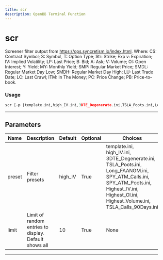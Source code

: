 ```yaml
---
title: scr
description: OpenBB Terminal Function
---
```


# scr

Screener filter output from https://ops.syncretism.io/index.html. Where: CS: Contract Symbol; S: Symbol, T: Option Type; Str: Strike; Exp v: Expiration; IV: Implied Volatility; LP: Last Price; B: Bid; A: Ask; V: Volume; OI: Open Interest; Y: Yield; MY: Monthly Yield; SMP: Regular Market Price; SMDL: Regular Market Day Low; SMDH: Regular Market Day High; LU: Last Trade Date; LC: Last Crawl; ITM: In The Money; PC: Price Change; PB: Price-to-book.

### Usage

```python
scr [-p {template.ini,high_IV.ini,3DTE_Degenerate.ini,TSLA_Poots.ini,Long_FAANGM.ini,SPY_ATM_Calls.ini,SPY_ATM_Poots.ini,Highest_IV.ini,Highest_OI.ini,Highest_Volume.ini,TSLA_Calls_90Days.ini}] [-l LIMIT]
```

---

## Parameters

| Name | Description | Default | Optional | Choices |
| ---- | ----------- | ------- | -------- | ------- |
| preset | Filter presets | high_IV | True | template.ini, high_IV.ini, 3DTE_Degenerate.ini, TSLA_Poots.ini, Long_FAANGM.ini, SPY_ATM_Calls.ini, SPY_ATM_Poots.ini, Highest_IV.ini, Highest_OI.ini, Highest_Volume.ini, TSLA_Calls_90Days.ini |
| limit | Limit of random entries to display. Default shows all | 10 | True | None |

---
